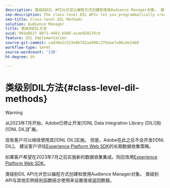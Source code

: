 ```yaml
---
description: 类级别DIL API允许您以编程方式创建和使用Audience Manager对象。 类级别API与其他实例级别函数结合使用来设置值或返回数据。
seo-description: The class-level DIL APIs let you programmatically create and work with Audience Manager objects. The class-level APIs work with the other instance-level functions to set values or return data.
seo-title: Class-level DIL Methods
solution: Audience Manager
title: 类级别DIL方法
uuid: 903a661f-8871-4402-b9d6-acae920276cb
feature: DIL Implementation
source-git-commit: cad38e2c523e9b762aa996c275daefa96c8e14b0
workflow-type: tm+mt
source-wordcount: '130'
ht-degree: 0%

---
```



# 类级别DIL方法{#class-level-dil-methods}

>[!WARNING]
>
>从2023年7月开始，Adobe已停止开发[!DNL Data Integration Library (DIL)]和[!DNL DIL]扩展。
>
>现有客户可以继续使用其[!DNL DIL]实施。 但是，Adobe在此之后不会开发[!DNL DIL]。 建议客户评估[Experience Platform Web SDK](https://experienceleague.adobe.com/docs/experience-platform/edge/home.html?lang=zh-Hans)的长期数据收集策略。
>
>如果客户希望在2023年7月之后实施新的数据收集集成，则应改用[Experience Platform Web SDK](https://experienceleague.adobe.com/docs/experience-platform/edge/home.html?lang=zh-Hans)。



类级别DIL API允许您以编程方式创建和使用Audience Manager对象。 类级别API与其他实例级别函数结合使用来设置值或返回数据。

<!-- 

c_dil_overview.xml

 -->

